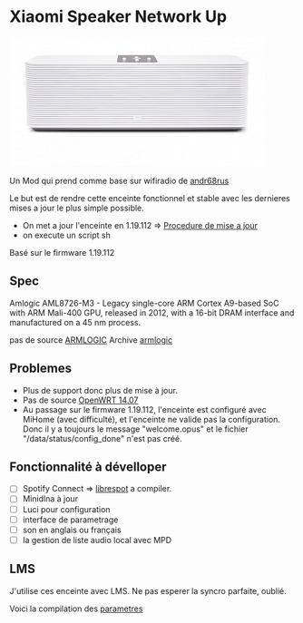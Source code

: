 # Xiaomi Speaker Network Up

![speaker](img\MiSpeaker.png)

Un Mod qui prend comme base sur wifiradio de [andr68rus](https://4pda.to/forum/index.php?showtopic=832136)

Le but est de rendre cette enceinte fonctionnel et stable avec les dernieres mises a jour le plus simple possible.

- On met a jour l'enceinte en 1.19.112 => [Procedure de mise a jour](Connection%20Serial/Downgrade%20Xiaomi%20Speaker%20Network.md)
- on execute un script sh

Basé sur le firmware 1.19.112

## Spec
Amlogic AML8726-M3 - Legacy single-core ARM Cortex A9-based SoC with ARM Mali-400 GPU, released in 2012, with a 16-bit DRAM interface and manufactured on a 45 nm process.

pas de source [ARMLOGIC](http://openlinux.amlogic.com/)
Archive [armlogic](https://web.archive.org/web/20180928230933/http://openlinux.amlogic.com:80/wiki/index.php/Arm/Buildroot/OpenWrt)

## Problemes

- Plus de support donc plus de mise à jour.
- Pas de source [OpenWRT 14.07](https://archive.openwrt.org/barrier_breaker/14.07/)
- Au passage sur le firmware 1.19.112, l'enceinte est configuré avec MiHome (avec difficulté), et l'enceinte ne valide pas la configuration. Donc il y a toujours le message "welcome.opus" et le fichier "/data/status/config_done" n'est pas créé.

## Fonctionnalité à dévelloper

- [ ] Spotify Connect => [librespot](https://github.com/librespot-org/librespot) a compiler.
- [ ] Minidlna à jour
- [ ] Luci pour configuration
- [ ] interface de parametrage
- [ ] son en anglais ou français
- [ ] la gestion de liste audio local avec MPD

## LMS

J'utilise ces enceinte avec LMS.
Ne pas esperer la syncro parfaite, oublié.

Voici la compilation des [parametres](LMS/Parametres.md)
